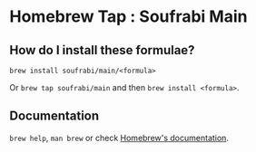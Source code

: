 # Homebrew Tap : Soufrabi Main

## How do I install these formulae?

`brew install soufrabi/main/<formula>`

Or `brew tap soufrabi/main` and then `brew install <formula>`.

## Documentation

`brew help`, `man brew` or check [Homebrew's documentation](https://docs.brew.sh).
